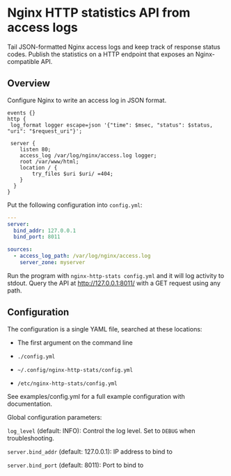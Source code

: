 # Nginx HTTP statistics API from access logs

Tail JSON-formatted Nginx access logs and keep track of response status codes.
Publish the statistics on a HTTP endpoint that exposes an Nginx-compatible API.

## Overview

Configure Nginx to write an access log in JSON format.

```nginx
events {}
http {
 log_format logger escape=json '{"time": $msec, "status": $status, "uri": "$request_uri"}';

 server {
    listen 80;
    access_log /var/log/nginx/access.log logger;
    root /var/www/html;
    location / {
        try_files $uri $uri/ =404;
    }
  }
}
```

Put the following configuration into `config.yml`:

```yaml
---
server:
  bind_addr: 127.0.0.1
  bind_port: 8011

sources:
  - access_log_path: /var/log/nginx/access.log
    server_zone: myserver
```

Run the program with `nginx-http-stats config.yml` and it will log activity to
stdout. Query the API at <http://127.0.0.1:8011/> with a GET request using any
path.

## Configuration

The configuration is a single YAML file, searched at these locations:

- The first argument on the command line

- `./config.yml`

- `~/.config/nginx-http-stats/config.yml`

- `/etc/nginx-http-stats/config.yml`

See examples/config.yml for a full example configuration with documentation.

Global configuration parameters:

`log_level` (default: INFO): Control the log level. Set to `DEBUG` when
troubleshooting.

`server.bind_addr` (default: 127.0.0.1): IP address to bind to

`server.bind_port` (default: 8011): Port to bind to
